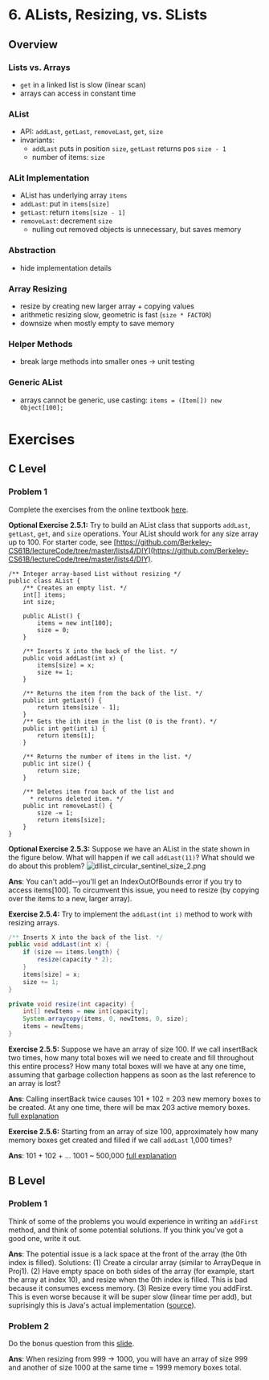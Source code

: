 # 6. ALists, Resizing, vs. SLists
## Overview
### Lists vs. Arrays
- `get` in a linked list is slow (linear scan)
- arrays can access in constant time
### AList
- API: `addLast`, `getLast`, `removeLast`, `get`, `size`
- invariants:
	- `addLast` puts in position `size`, `getLast` returns pos `size - 1`
	- number of items: `size`
### ALit Implementation
- AList has underlying array `items`
- `addLast`: put in `items[size]`
- `getLast`: return `items[size - 1]`
- `removeLast`: decrement `size`
	- nulling out removed objects is unnecessary, but saves memory
### Abstraction
- hide implementation details
### Array Resizing
- resize by creating new larger array + copying values
- arithmetic resizing slow, geometric is fast (`size * FACTOR`)
- downsize when mostly empty to save memory
### Helper Methods
- break large methods into smaller ones -> unit testing
### Generic AList
- arrays cannot be generic, use casting: `items = (Item[]) new Object[100];`
# Exercises
## C Level
### Problem 1
Complete the exercises from the online textbook  [here](https://joshhug.gitbooks.io/hug61b/content/chap2/chap25.html).

**Optional Exercise 2.5.1:**  Try to build an AList class that supports  `addLast`,  `getLast`,  `get`, and  `size`  operations. Your AList should work for any size array up to 100. For starter code, see  [https://github.com/Berkeley-CS61B/lectureCode/tree/master/lists4/DIY](https://github.com/Berkeley-CS61B/lectureCode/tree/master/lists4/DIY).
```java]
/** Integer array-based List without resizing */
public class AList {
    /** Creates an empty list. */
    int[] items;
    int size;

    public AList() {
	    items = new int[100];
	    size = 0;
    }

    /** Inserts X into the back of the list. */
    public void addLast(int x) {
	    items[size] = x;
	    size += 1;
    }

    /** Returns the item from the back of the list. */
    public int getLast() {
        return items[size - 1];      
    }
    /** Gets the ith item in the list (0 is the front). */
    public int get(int i) {
        return items[i];       
    }

    /** Returns the number of items in the list. */
    public int size() {
        return size;     
    }

    /** Deletes item from back of the list and
      * returns deleted item. */
    public int removeLast() {
        size -= 1;
        return items[size];
    }
} 
```
**Optional Exercise 2.5.3:**  Suppose we have an AList in the state shown in the figure below. What will happen if we call  `addLast(11)`? What should we do about this problem?
![dllist_circular_sentinel_size_2.png](https://joshhug.gitbooks.io/hug61b/content/chap2/fig25/full_naive_alist.png)

**Ans**: You can't add--you'll get an IndexOutOfBounds error if you try to access items[100]. To circumvent this issue, you need to resize (by copying over the items to a new, larger array).

**Exercise 2.5.4:**  Try to implement the  `addLast(int i)`  method to work with resizing arrays.
```java
/** Inserts X into the back of the list. */
public void addLast(int x) {
	if (size == items.length) {
		resize(capacity * 2);
	}
	items[size] = x;
	size += 1;
}

private void resize(int capacity) {
	int[] newItems = new int[capacity];
	System.arraycopy(items, 0, newItems, 0, size);
	items = newItems;
}
```
**Exercise 2.5.5:**  Suppose we have an array of size 100. If we call insertBack two times, how many total boxes will we need to create and fill throughout this entire process? How many total boxes will we have at any one time, assuming that garbage collection happens as soon as the last reference to an array is lost?

**Ans**: Calling insertBack twice causes 101 + 102 = 203 new memory boxes to be created. At any one time, there will be max 203 active memory boxes.
[full explanation](https://www.youtube.com/watch?time_continue=109&v=oysadh63NxY&feature=emb_title)

**Exercise 2.5.6:**  Starting from an array of size 100, approximately how many memory boxes get created and filled if we call  `addLast`  1,000 times?

**Ans**: 101 + 102 + ... 1001 ~ 500,000
[full explanation](https://www.youtube.com/watch?v=pFWS1pGVn9w&feature=emb_title)
## B Level
### Problem 1
Think of some of the problems you would experience in writing an  `addFirst`  method, and think of some potential solutions. If you think you’ve got a good one, write it out.

**Ans**: The potential issue is a lack space at the front of the array (the 0th index is filled). Solutions: (1) Create a circular array (similar to ArrayDeque in Proj1). (2) Have empty space on both sides of the array (for example, start the array at index 10), and resize when the 0th index is filled. This is bad because it consumes excess memory. (3) Resize every time you addFirst. This is even worse because it will be super slow (linear time per add), but suprisingly this is Java's actual implementation ([source](http://hg.openjdk.java.net/jdk7/jdk7/jdk/file/tip/src/share/classes/java/util/ArrayList.java)).
### Problem 2
Do the bonus question from this [slide](https://docs.google.com/presentation/d/1LGQeMHb8-HFKdvJi5nGKRIPZt4on18fZe-cIyTJv8_4/edit#slide=id.g1c42a46f23_4_396).

**Ans**: When resizing from 999 -> 1000, you will have an array of size 999 and another of size 1000 at the same time = 1999 memory boxes total.
